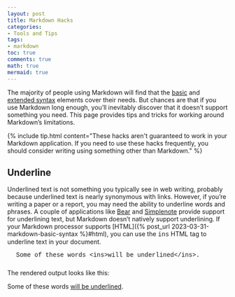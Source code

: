 ```yaml
---
layout: post
title: Markdown Hacks
categories:
- Tools and Tips
tags:
- markdown
toc: true
comments: true
math: true
mermaid: true
---
```

The majority of people using Markdown will find that the [basic]() and [extended syntax]() elements cover their needs. But chances are that if you use Markdown long enough, you’ll inevitably discover that it doesn’t support something you need. This page provides tips and tricks for working around Markdown’s limitations.

{% include tip.html content="These hacks aren't guaranteed to work in your Markdown application. If you need to use these hacks frequently, you should consider writing using something other than Markdown." %}

## Underline

Underlined text is not something you typically see in web writing, probably because underlined text is nearly synonymous with links. However, if you’re writing a paper or a report, you may need the ability to underline words and phrases. A couple of applications like [Bear](https://bear.app/) and [Simplenote](https://simplenote.com/) provide support for underlining text, but Markdown doesn’t natively support underlining. If your Markdown processor supports [HTML]({% post_url 2023-03-31-markdown-basic-syntax %}#html), you can use the <span style="font-family:courier">ins</span> HTML tag to underline text in your document.

<p class="highlight" style="font-family:courier; padding-bottom:10px; padding-left:20px">
Some of these words &lt;ins>will be underlined&lt;/ins>.
</p>

The rendered output looks like this:

Some of these words <ins>will be underlined</ins>.
